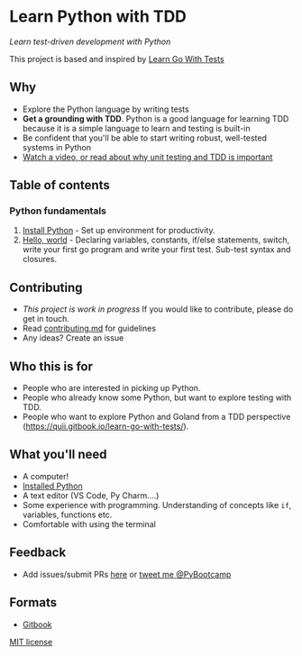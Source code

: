 # Learn Python with TDD

_Learn test-driven development with Python_

This project is based and inspired by [Learn Go With Tests](https://quii.gitbook.io/learn-go-with-tests/)

## Why

* Explore the Python language by writing tests
* **Get a grounding with TDD**. Python is a good language for learning TDD because it is a simple language to learn and testing is built-in
* Be confident that you'll be able to start writing robust, well-tested systems in Python
* [Watch a video, or read about why unit testing and TDD is important](why.md)

## Table of contents

### Python fundamentals

1. [Install Python](install-python.md) - Set up environment for productivity.
2. [Hello, world](hello-world.md) - Declaring variables, constants, if/else statements, switch, write your first go program and write your first test. Sub-test syntax and closures.

## Contributing

* _This project is work in progress_ If you would like to contribute, please do get in touch.
* Read [contributing.md](https://github.com/py-bootcamp/learn-python-with-tdd/blob/master/contributing.md) for guidelines
* Any ideas? Create an issue

## Who this is for

* People who are interested in picking up Python.
* People who already know some Python, but want to explore testing with TDD.
* People who want to explore Python and Goland from a TDD perspective (https://quii.gitbook.io/learn-go-with-tests/).

## What you'll need

* A computer!
* [Installed Python](https://www.python.org/)
* A text editor (VS Code, Py Charm....)
* Some experience with programming. Understanding of concepts like `if`, variables, functions etc.
* Comfortable with using the terminal

## Feedback

* Add issues/submit PRs [here](https://github.com/py-bootcamp/learn-python-with-tdd) or [tweet me @PyBootcamp](https://twitter.com/pybootcamp)

## Formats

- [Gitbook](https://learn-python-with-tdd.pybootcamp.com)


[MIT license](LICENSE.md)
